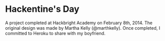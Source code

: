 # Hackentine's Day 

  A project completed at Hackbright Academy on February 8th, 2014. The original design was made by Martha Kelly (@marthkelly). Once completed, I committed to Heroku to share with my boyfriend. 